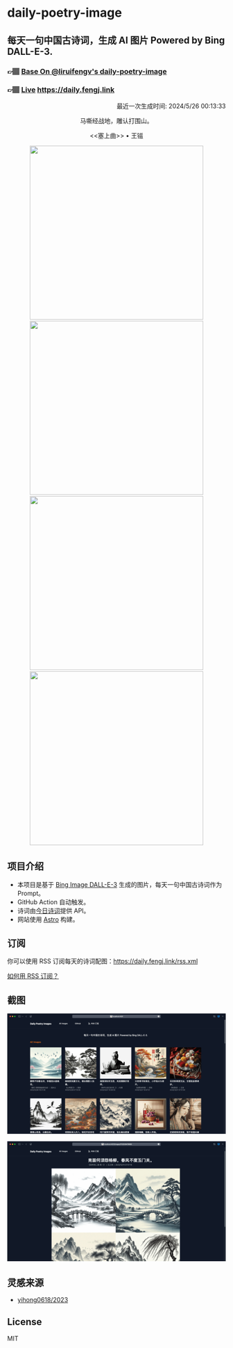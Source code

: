 
# daily-poetry-image

## 每天一句中国古诗词，生成 AI 图片 Powered by Bing DALL-E-3.

### 👉🏽 [Base On @liruifengv's daily-poetry-image](https://github.com/liruifengv/daily-poetry-image)

### 👉🏽 [Live](https://daily.fengj.link) https://daily.fengj.link

<p align="right">
  最近一次生成时间: 2024/5/26 00:13:33
</p>
<p align="center">
马嘶经战地，雕认打围山。
</p>
<p align="center">
<<塞上曲>> • 王镃
</p>
<p align="center">
<img src="https://tse3.mm.bing.net/th/id/OIG4.VmOhZMEEbxegmilW3Ejg" height="400" width="400" />
<img src="https://tse3.mm.bing.net/th/id/OIG4.l9GQSS0gJDO6mI8RvLma" height="400" width="400" />
<img src="https://tse2.mm.bing.net/th/id/OIG4.nIXHP6A6uioUBQQt0JDD" height="400" width="400" />
<img src="https://tse2.mm.bing.net/th/id/OIG4.anUzLAtVPMvoMTz01eF4" height="400" width="400" />
</p>

## 项目介绍

-   本项目是基于 [Bing Image DALL-E-3](https://www.bing.com/images/create) 生成的图片，每天一句中国古诗词作为 Prompt。
-   GitHub Action 自动触发。
-   诗词由[今日诗词](https://www.jinrishici.com/)提供 API。
-   网站使用 [Astro](https://astro.build) 构建。

## 订阅

你可以使用 RSS 订阅每天的诗词配图：https://daily.fengj.link/rss.xml

[如何用 RSS 订阅？](https://zhuanlan.zhihu.com/p/55026716)

## 截图

![图片列表](./screenshots/Snipaste_2023-12-28_21-00-26.png)

![图片详情](./screenshots/Snipaste_2023-12-28_21-00-53.png)

## 灵感来源

-   [yihong0618/2023](https://github.com/yihong0618/2023)

## License

MIT
